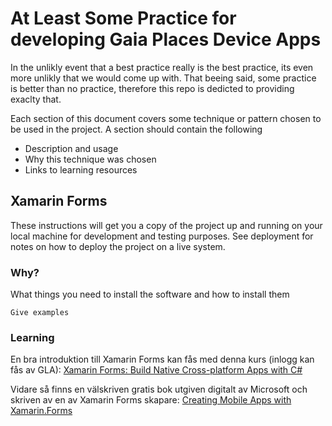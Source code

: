 # At Least Some Practice for developing Gaia Places Device Apps

In the unlikly event that a best practice really is the best practice, its even more unlikly that we would come up with. That beeing said, some practice is better than no practice, therefore this repo is dedicted to providing exaclty that.

Each section of this document covers some technique or pattern chosen to be used in the project. A section should contain the following

* Description and usage
* Why this technique was chosen
* Links to learning resources


## Xamarin Forms

These instructions will get you a copy of the project up and running on your local machine for development and testing purposes. See deployment for notes on how to deploy the project on a live system.

### Why?

What things you need to install the software and how to install them

```
Give examples
```

### Learning

En bra introduktion till Xamarin Forms kan fås med denna kurs (inlogg kan fås av GLA):
[Xamarin Forms: Build Native Cross-platform Apps with C#](https://www.udemy.com/xamarin-forms-course/learn/v4/overview)

Vidare så finns en välskriven gratis bok utgiven digitalt av Microsoft och skriven av en av Xamarin Forms skapare:
[Creating Mobile Apps with Xamarin.Forms ](https://developer.xamarin.com/guides/xamarin-forms/creating-mobile-apps-xamarin-forms/)
